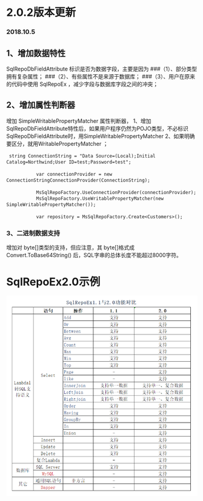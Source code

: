  # 2.0.2版本更新
 ### 2018.10.5
## 1、增加数据特性 
SqlRepoDbFieldAttribute
标识是否为数据字段，主要是因为
###（1）、部分类型拥有复杂属性；
###（2）、有些属性不是来源于数据库；
###（3）、用户在原来的代码中使用 SqlRepoEx ，减少字段与数据库字段之间的冲突；
## 2、增加属性判断器
 增加 SimpleWritablePropertyMatcher 属性判断器，
  1、增加SqlRepoDbFieldAttribute特性后，如果用户程序仍然为POJO类型，不必标识SqlRepoDbFieldAttribute时，用SimpleWritablePropertyMatcher
  2、如果明确要区分，就用WritablePropertyMatcher ；
 ~~~
  string ConnectionString = "Data Source=(Local);Initial Catalog=Northwind;User ID=test;Password=test";

            var connectionProvider = new ConnectionStringConnectionProvider(ConnectionString);

            MsSqlRepoFactory.UseConnectionProvider(connectionProvider);
            MsSqlRepoFactory.UseWritablePropertyMatcher(new SimpleWritablePropertyMatcher());

            var repository = MsSqlRepoFactory.Create<Customers>();
~~~
### 3、二进制数据支持
  增加对 byte[]类型的支持，但应注意，其 byte[]格式成 Convert.ToBase64String() 后，SQL字串的总体长度不能超过8000字符。

# SqlRepoEx2.0示例


![image](https://raw.githubusercontent.com/AzThinker/SqlRepoEx2.0Demo/master/Demos/GettingStartedStatic/SqlRepoEx1.1与2.0功能对比.png)
